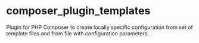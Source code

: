 # composer_plugin_templates
Plugin for PHP Composer to create locally specific configuration from set of template files and from file with configuration parameters.
